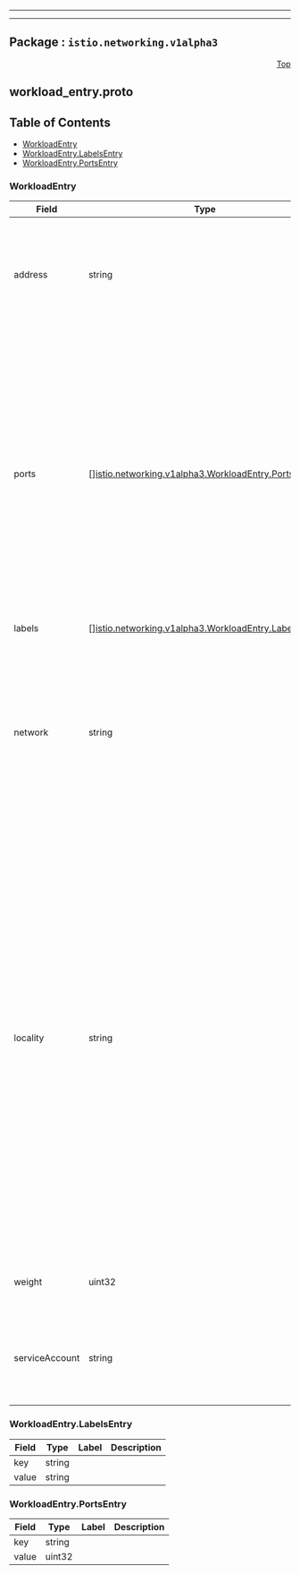 
---

---

## Package : `istio.networking.v1alpha3`



<a name="top"></a>

<a name="API Reference for workload_entry.proto"></a>
<p align="right"><a href="#top">Top</a></p>

## workload_entry.proto


## Table of Contents
  - [WorkloadEntry](#istio.networking.v1alpha3.WorkloadEntry)
  - [WorkloadEntry.LabelsEntry](#istio.networking.v1alpha3.WorkloadEntry.LabelsEntry)
  - [WorkloadEntry.PortsEntry](#istio.networking.v1alpha3.WorkloadEntry.PortsEntry)







<a name="istio.networking.v1alpha3.WorkloadEntry"></a>

### WorkloadEntry



| Field | Type | Label | Description |
| ----- | ---- | ----- | ----------- |
| address | string |  | Address associated with the network endpoint without the port.  Domain names can be used if and only if the resolution is set to DNS, and must be fully-qualified without wildcards. Use the form unix:///absolute/path/to/socket for Unix domain socket endpoints. |
  | ports | [][istio.networking.v1alpha3.WorkloadEntry.PortsEntry](.././istio.io.api.networking.v1alpha3.workload_entry#istio.networking.v1alpha3.WorkloadEntry.PortsEntry) | repeated | Set of ports associated with the endpoint. If the port map is specified, it must be a map of servicePortName to this endpoint's port, such that traffic to the service port will be forwarded to the endpoint port that maps to the service's portName. If omitted, and the targetPort is specified as part of the service's port specification, traffic to the service port will be forwarded to one of the endpoints on the specified `targetPort`. If both the targetPort and endpoint's port map are not specified, traffic to a service port will be forwarded to one of the endpoints on the same port.<br>**NOTE 1:** Do not use for `unix://` addresses.<br>**NOTE 2:** endpoint port map takes precedence over targetPort. |
  | labels | [][istio.networking.v1alpha3.WorkloadEntry.LabelsEntry](.././istio.io.api.networking.v1alpha3.workload_entry#istio.networking.v1alpha3.WorkloadEntry.LabelsEntry) | repeated | One or more labels associated with the endpoint. |
  | network | string |  | Network enables Istio to group endpoints resident in the same L3 domain/network. All endpoints in the same network are assumed to be directly reachable from one another. When endpoints in different networks cannot reach each other directly, an Istio Gateway can be used to establish connectivity (usually using the `AUTO_PASSTHROUGH` mode in a Gateway Server). This is an advanced configuration used typically for spanning an Istio mesh over multiple clusters. |
  | locality | string |  | The locality associated with the endpoint. A locality corresponds to a failure domain (e.g., country/region/zone). Arbitrary failure domain hierarchies can be represented by separating each encapsulating failure domain by /. For example, the locality of an an endpoint in US, in US-East-1 region, within availability zone az-1, in data center rack r11 can be represented as us/us-east-1/az-1/r11. Istio will configure the sidecar to route to endpoints within the same locality as the sidecar. If none of the endpoints in the locality are available, endpoints parent locality (but within the same network ID) will be chosen. For example, if there are two endpoints in same network (networkID "n1"), say e1 with locality us/us-east-1/az-1/r11 and e2 with locality us/us-east-1/az-2/r12, a sidecar from us/us-east-1/az-1/r11 locality will prefer e1 from the same locality over e2 from a different locality. Endpoint e2 could be the IP associated with a gateway (that bridges networks n1 and n2), or the IP associated with a standard service endpoint. |
  | weight | uint32 |  | The load balancing weight associated with the endpoint. Endpoints with higher weights will receive proportionally higher traffic. |
  | serviceAccount | string |  | The service account associated with the workload if a sidecar is present in the workload. The service account must be present in the same namespace as the configuration ( WorkloadEntry or a ServiceEntry) |
  





<a name="istio.networking.v1alpha3.WorkloadEntry.LabelsEntry"></a>

### WorkloadEntry.LabelsEntry



| Field | Type | Label | Description |
| ----- | ---- | ----- | ----------- |
| key | string |  |  |
  | value | string |  |  |
  





<a name="istio.networking.v1alpha3.WorkloadEntry.PortsEntry"></a>

### WorkloadEntry.PortsEntry



| Field | Type | Label | Description |
| ----- | ---- | ----- | ----------- |
| key | string |  |  |
  | value | uint32 |  |  |
  




 <!-- end messages -->

 <!-- end enums -->

 <!-- end HasExtensions -->

 <!-- end services -->

